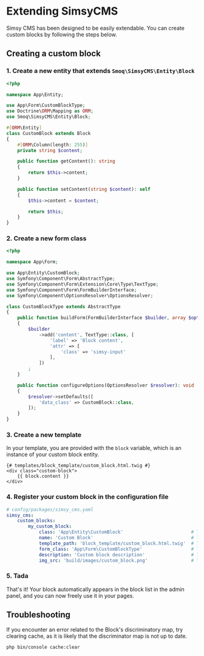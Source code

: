 # Extending SimsyCMS
Simsy CMS has been designed to be easily extendable. You can create custom blocks by following the steps below.

## Creating a custom block
### 1. Create a new entity that extends `Smoq\SimsyCMS\Entity\Block`

```php
<?php

namespace App\Entity;

use App\Form\CustomBlockType;
use Doctrine\ORM\Mapping as ORM;
use Smoq\SimsyCMS\Entity\Block;

#[ORM\Entity]
class CustomBlock extends Block
{
    #[ORM\Column(length: 255)]
    private string $content;

    public function getContent(): string
    {
        return $this->content;
    }

    public function setContent(string $content): self
    {
        $this->content = $content;

        return $this;
    }
}
```

### 2. Create a new form class

```php
<?php

namespace App\Form;

use App\Entity\CustomBlock;
use Symfony\Component\Form\AbstractType;
use Symfony\Component\Form\Extension\Core\Type\TextType;
use Symfony\Component\Form\FormBuilderInterface;
use Symfony\Component\OptionsResolver\OptionsResolver;

class CustomBlockType extends AbstractType
{
    public function buildForm(FormBuilderInterface $builder, array $options): void
    {
        $builder
            ->add('content', TextType::class, [
                'label' => 'Block content',
                'attr' => [
                    'class' => 'simsy-input'
                ],
            ])
        ;
    }

    public function configureOptions(OptionsResolver $resolver): void
    {
        $resolver->setDefaults([
            'data_class' => CustomBlock::class,
        ]);
    }
}

```

### 3. Create a new template  
In your template, you are provided with the `block` variable, which is an instance of your custom block entity.

```twig
{# templates/block_template/custom_block.html.twig #}
<div class="custom-block">
    {{ block.content }}
</div>
```

### 4. Register your custom block in the configuration file  

```yaml
# config/packages/simsy_cms.yaml
simsy_cms:
    custom_blocks:
        my_custom_block:
            class: 'App\Entity\CustomBlock'                         # The class of your custom block
            name: 'Custom Block'                                    # The name of your custom block (displayed in the ui)
            template_path: 'block_template/custom_block.html.twig'  # The path to the template of your custom block
            form_class: 'App\Form\CustomBlockType'                  # The form class of your custom block
            description: 'Custom block description'                 # The description of your custom block (displayed in the ui) [optional]
            img_src: 'build/images/custom_block.png'                # The path to the image of your custom block (as in used with the asset twig function) [optional]
```

### 5. Tada  
That's it! Your block automatically appears in the block list in the admin panel, and you can now freely use it in your pages.

## Troubleshooting
If you encounter an error related to the Block's discriminatory map, try clearing cache, as it is likely that the discriminator map is not up to date.

```bash
php bin/console cache:clear
```